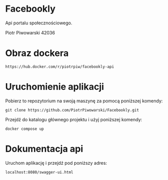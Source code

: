 # Facebookly 

Api portalu społecznościowego.  

Piotr Piwowarski 42036 

# Obraz dockera 

```
https://hub.docker.com/r/piotrpiw/facebookly-api
```

# Uruchomienie aplikacji 

Pobierz to repozytorium na swoją maszynę za pomocą poniższej komendy: 

```
git clone https://github.com/PiotrPiwowarski/Facebookly.git
```

Przejdź do katalogu głównego projektu i użyj poniższej komendy: 

```
docker compose up
```

# Dokumentacja api 

Uruchom aplikację i przejdź pod poniższy adres: 

```
localhost:8080/swagger-ui.html
```
